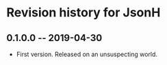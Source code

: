 # Revision history for JsonH

## 0.1.0.0  -- 2019-04-30

* First version. Released on an unsuspecting world.
